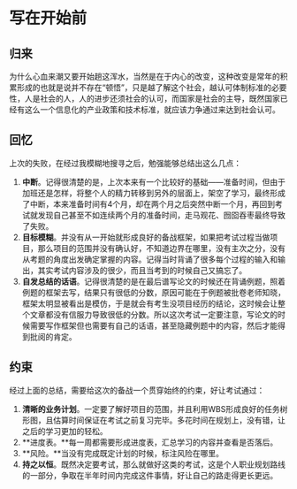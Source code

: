 # 写在开始前

## 归来

为什么心血来潮又要开始趟这浑水，当然是在于内心的改变，这种改变是常年的积累形成的也就是说并不存在“顿悟”，只是越了解这个社会，越认可体制标准的必要性，人是社会的人，人的进步还须社会的认可，而国家是社会的主导，既然国家已经有这么一个信息化的产业政策和技术标准，就应该力争通过来达到社会认可。

## 回忆

上次的失败，在经过我模糊地搜寻之后，勉强能够总结出这么几点：

1. **中断**。记得很清楚的是，上次本来有一个比较好的基础——准备时间，但由于加班还是怎样，将整个人的精力转移到另外的层面上，架空了学习，最终形成了中断，本来准备时间有4个月，却在两个月之后突然中断一个月，再回到考试就发现自己甚至不如连续两个月的准备时间，走马观花、囫囵吞枣最终导致了失败。
2. **目标模糊**。并没有从一开始就形成良好的备战框架，如果把考试过程当做项目，那么项目的范围并没有确认好，不知道边界在哪里，没有主次之分，没有从考题的角度出发确定掌握的内容。记得当时背诵了很多每个过程的输入和输出，其实考试内容涉及的很少，而且当考到的时候自己又搞忘了。
3. **自发总结的话语**。记得很清楚的是在最后谱写论文的时候还在背诵例题，照着例题的框架去写，结果只有很低的分数，原因可能在于例题被批卷老师知晓，框架太明显被看出是模仿，于是就会有考生没项目经历的结论，这时候会让整个文章都没有信服力导致很低的分数。所以这次考试一定要注意，写论文的时候需要写作框架但也需要有自己的话语，甚至隐藏例题中的内容，然后才能得到批阅的肯定。

## 约束

经过上面的总结，需要给这次的备战一个贯穿始终的约束，好让考试通过：

1. **清晰的业务计划**。一定要了解好项目的范围，并且利用WBS形成良好的任务树形图，且估算时间保证在考试之前复习完毕。多花时间在规划上，没有错，让之后的学习更加的轻松。
2. **进度表。**每一周都需要形成进度表，汇总学习的内容并查看是否落后。
3. **风险。**当没有完成既定计划的时候，标注风险在哪里。
4. **持之以恒**。既然决定要考试，那么就做好这类的考试，这是个人职业规划路线的一部分，争取在半年时间内完成这件事情，好让自己的路走得更长更远。




